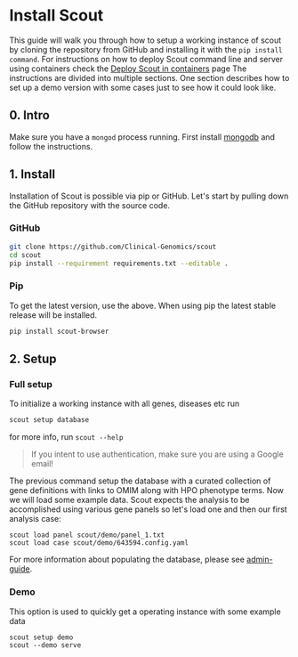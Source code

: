 # Install Scout
This guide will walk you through how to setup a working instance of scout by cloning the repository from GitHub and installing it with the `pip install command`. For instructions on how to deploy Scout command line and server using containers check the [Deploy Scout in containers][containers] page
The instructions are divided into multiple sections.
One section describes how to set up a demo version with some cases just to see how it could look like.


## 0. Intro
Make sure you have a `mongod` process running. First install [mongodb][mongodb] and follow the instructions.


## 1. Install
Installation of Scout is possible via pip or GitHub.
Let's start by pulling down the GitHub repository with the source code.

### GitHub


```bash
git clone https://github.com/Clinical-Genomics/scout
cd scout
pip install --requirement requirements.txt --editable .
```

### Pip

To get the latest version, use the above. When using pip the latest stable release will be installed.

```bash
pip install scout-browser
```


<!-- ## 2. Configure
You need to sign up for access to a few web APIs like Google OAuth and
OMIM to make full use of Scout. The keys and secrets should be added to
the Flask instance config. To learn more about possible settings, take a
look in the ``scout/settings.py`` module.

### Google OAuth
Create a new project in your [Google Developer console][google-console].
Under your project, click "APIs & auth" > "Credentials". Here you will
find your "CLIENT ID" and "CLIENT SECRET". You also need to add some
"REDIRECT URLS" and "JAVASCRIPT ORIGINS".

**REDIRECT URLS**:

  - http://localhost:5023/authorized
  - https://localhost:5023/authorized

**JAVASCRIPT ORIGINS**:

  - http://localhost:5023
  - https://localhost:5023

Remember that it might take a while for the tokens to start working.

### OMIM API
You can [register][omim-register] for free OMIM API access. You will be
sent the authentication token eventually :)

### Gmail
The Sanger email feature requires credentials for a Gmail account. Any
account should work so you don't need to sign up for any special access.

### MongoDB
If you are using a password protected Mongo database you also need to add
the authentication details to the instance config.


## 3. Boostrap
We use gulp.js to compile the statis assets (CSS, JS, etc.)

```bash
$ gulp build --production
```


## 4. Develop
You are now ready to start the development server and complete the setup
in the admin interface.

```bash
$ python manage.py -c "$(pwd)/configs/boilerplate.cfg" vagrant
```

That's it! Go and explore Scout. -->

## 2. Setup

### Full setup

To initialize a working instance with all genes, diseases etc run

```bash
scout setup database
```

for more info, run `scout --help`

> If you intent to use authentication, make sure you are using a Google email!

The previous command setup the database with a curated collection of gene definitions with links to OMIM along with HPO phenotype terms. Now we will load some example data. Scout expects the analysis to be accomplished using various gene panels so let's load one and then our first analysis case:

```
scout load panel scout/demo/panel_1.txt
scout load case scout/demo/643594.config.yaml
```


For more information about populating the database, please see [admin-guide][admin-guide].

### Demo

This option is used to quickly get a operating instance with some example data

```
scout setup demo
scout --demo serve
```


[google-console]: https://console.developers.google.com/project
[omim-register]: http://omim.org/api
[vagrant]: https://www.vagrantup.com/
[mongodb]: https://docs.mongodb.com/manual/installation/
[admin-guide]: admin-guide/README.md
[containers]: admin-guide/containers/container-deploy.md
